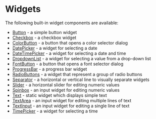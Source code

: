 # Widgets

The following built-in widget components are available:

* [Button](button.md) - a simple button widget
* [Checkbox](checkbox.md) - a checkbox widget
* [ColorButton](colorbutton.md) - a button that opens a color selector dialog
* [DatePicker](datepicker.md) - a widget for selecting a date
* [DateTimePicker](datetimepicker.md) - a widget for selecting a date and time
* [DropdownList](dropdownlist.md) - a widget for selecting a value from a drop-down list
* [FontButton](fontbutton.md) - a button that opens a font selector dialog
* [ProgressBar](progressbar.md) - a progress bar widget
* [RadioButtons](radiobuttons.md) -  a widget that represent a group of radio buttons
* [Separator](separator.md) - a horizontal or vertical line to visually separate widgets
* [Slider](slider.md) - a horizontal slider for editing numeric values
* [Spinbox](spinbox.md) - an input widget for editing numeric values
* [Text](text.md) - static widget which displays simple text
* [TextArea](textarea.md) - an input widget for editing multiple lines of text
* [TextInput](textinput.md) - an input widget for editing a single line of text
* [TimePicker](timepicker.md) - a widget for selecting a time

